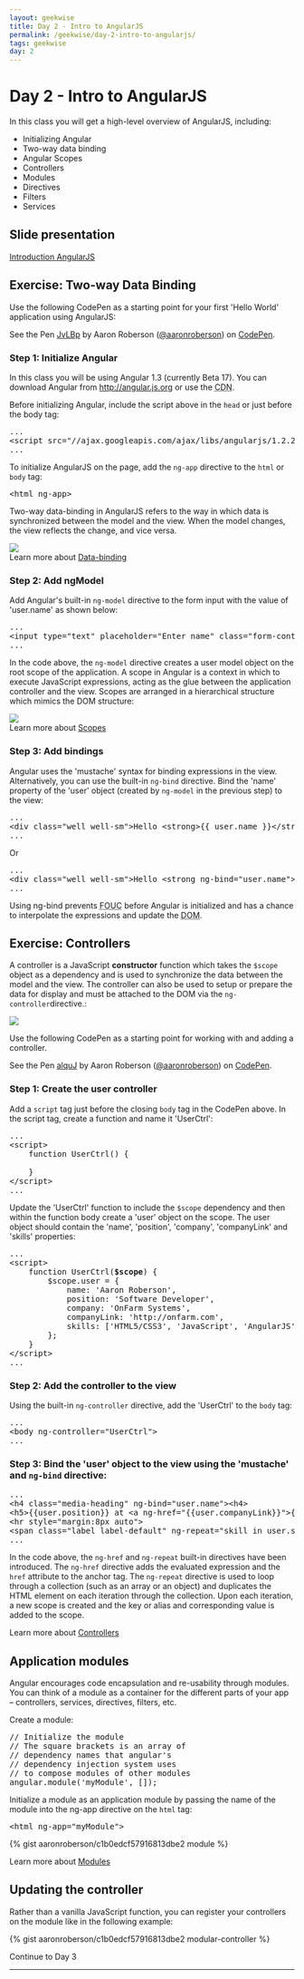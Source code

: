 ```yaml
---
layout: geekwise
title: Day 2 - Intro to AngularJS
permalink: /geekwise/day-2-intro-to-angularjs/
tags: geekwise
day: 2
---
```


<h1>Day 2 - Intro to AngularJS</h1>

<p>In this class you will get a high-level overview of AngularJS, including:</p>
<ul>
    <li>Initializing Angular</li>
    <li>Two-way data binding</li>
    <li>Angular Scopes</li>
    <li>Controllers</li>
    <li>Modules</li>
    <li>Directives</li>
    <li>Filters</li>
    <li>Services</li>
</ul>

<h2>Slide presentation</h2>

<p><a href="http://slides.com/aaronroberson/angularjs#/" target="_blank" class="btn btn-default">Introduction AngularJS</a></p>

<h2>Exercise: Two-way Data Binding</h2>

<p>Use the following CodePen as a starting point for your first 'Hello World' application using AngularJS:</p>

<p data-height="400" data-theme-id="7721" data-slug-hash="JvLBp" data-default-tab="result" class='codepen'>See the Pen <a href='http://codepen.io/aaronroberson/pen/JvLBp/'>JvLBp</a> by Aaron Roberson (<a href='http://codepen.io/aaronroberson'>@aaronroberson</a>) on <a href='http://codepen.io'>CodePen</a>.</p>
<script async src="//codepen.io/assets/embed/ei.js"></script>

<h3>Step 1: Initialize Angular</h3>

<p>In this class you will be using Angular 1.3 (currently Beta 17). You can download Angular from <a href="http://angularjs.org" target="_blank">http://angular.js.org</a> or use the <abbr title="Content Delivery Network">CDN</abbr>.</p>

<p>Before initializing Angular, include the script above in the <code>head</code> or just before the <body>body</body> tag:</p>

<pre class="prettyprint">
...
&lt;script src="//ajax.googleapis.com/ajax/libs/angularjs/1.2.21/angular.min.js"&gt;&lt;/script&gt;
...
</pre>

<p>To initialize AngularJS on the page, add the <code>ng-app</code> directive to the <code>html</code> or <code>body</code> tag:</p>

<pre class="prettyprint">
&lt;html ng-app&gt;
</pre>

<p>Two-way data-binding in AngularJS refers to the way in which data is synchronized between the model and the view.
    When the model changes, the view reflects the change, and vice versa.</p>

<img src="http://docs.angularjs.org/img/guide/concepts-databinding1.png">

<div class="alert alert-info">
    Learn more about <a href="http://docs.angularjs.org/guide/databinding" target="_blank">Data-binding</a>
</div>

<h3>Step 2: Add ngModel</h3>

<p>Add Angular's built-in <code>ng-model</code> directive to the form input with the value of 'user.name' as shown below:</p>

<pre class="prettyprint">
...
&lt;input type="text" placeholder="Enter name" class="form-control" ng-model="user.name"&gt;
...
</pre>

<p>In the code above, the <code>ng-model</code> directive creates a user model object on the root scope of the application.
A scope in Angular is a context in which to execute JavaScript expressions, acting as the glue between the application controller and the view.
Scopes are arranged in a hierarchical structure which mimics the DOM structure:</p>

<img src="https://docs.angularjs.org/img/guide/concepts-scope.png">

<div class="alert alert-info">
    Learn more about <a href="http://docs.angularjs.org/guide/scope" target="_blank">Scopes</a>
</div>

<h3>Step 3: Add bindings</h3>

<p>Angular uses the 'mustache' syntax for binding expressions in the view. Alternatively, you can use the built-in <code>ng-bind</code> directive.
Bind the 'name' property of the 'user' object (created by <code>ng-model</code> in the previous step) to the view:</p>

<pre class="prettyprint">
...
&lt;div class="well well-sm"&gt;Hello &lt;strong&gt;&#123;&#123; user.name &#125;&#125;&lt;/strong&gt;&lt;/div&gt;
...
</pre>

<p>Or</p>

<pre class="prettyprint">
...
&lt;div class="well well-sm"&gt;Hello &lt;strong ng-bind="user.name"&gt;&lt;/strong&gt;&lt;/div&gt;
...
</pre>

<div class="alert alert-info">
    <p>Using ng-bind prevents <abbr title="Flash Of Un-styled Content">FOUC</abbr> before Angular is initialized and has a chance to interpolate the expressions and update the <abbr title="Document Object Model">DOM</abbr>.</p>
</div>

<h2>Exercise: Controllers</h2>

<p>A controller is a JavaScript <strong>constructor</strong> function which takes the <code>$scope</code> object as a dependency and is used to synchronize the data between the model and the view.
The controller can also be used to setup or prepare the data for display and must be attached to the DOM via the <code>ng-controller</code>directive.</code>:</p>

<img src="http://docs.angularjs.org/img/guide/concepts-databinding2.png">

<p>Use the following CodePen as a starting point for working with and adding a controller.</p>

<p data-height="300" data-theme-id="7721" data-slug-hash="alquJ" data-default-tab="result" class='codepen'>See the Pen <a href='http://codepen.io/aaronroberson/pen/alquJ/'>alquJ</a> by Aaron Roberson (<a href='http://codepen.io/aaronroberson'>@aaronroberson</a>) on <a href='http://codepen.io'>CodePen</a>.</p>
<script async src="//codepen.io/assets/embed/ei.js"></script>

<h3>Step 1: Create the user controller</h3>

<p>Add a <code>script</code> tag just before the closing <code>body</code> tag in the CodePen above. In the script tag, create a function and name it 'UserCtrl':</p>

<pre class="prettyprint">
...
&lt;script&gt;
    function UserCtrl() {

    }
&lt;/script&gt;
...
</pre>

<p>Update the 'UserCtrl' function to include the <code>$scope</code> dependency and then within the function body create a 'user' object on the scope.
    The user object should contain the 'name', 'position', 'company', 'companyLink' and 'skills' properties:</p>

<pre class="prettyprint">
...
&lt;script&gt;
    function UserCtrl(<strong>$scope</strong>) {
        $scope.user = {
            name: 'Aaron Roberson',
            position: 'Software Developer',
            company: 'OnFarm Systems',
            companyLink: 'http://onfarm.com',
            skills: ['HTML5/CSS3', 'JavaScript', 'AngularJS']
        };
    }
&lt;/script&gt;
...
</pre>

<h3>Step 2: Add the controller to the view</h3>

<p>Using the built-in <code>ng-controller</code> directive, add the 'UserCtrl' to the <code>body</code> tag:</p>

<pre class="prettyprint">
...
&lt;body ng-controller="UserCtrl"&gt;
...
</pre>

<h3>Step 3: Bind the 'user' object to the view using the 'mustache' and <code>ng-bind</code> directive:</h3>

<pre class="prettyprint">
...
&lt;h4 class="media-heading" ng-bind="user.name"&gt;&lt;h4&gt;
&lt;h5&gt;&#123;&#123;user.position&#125;&#125; at &lt;a ng-href="&#123;&#123;user.companyLink&#125;&#125;"&gt;&#123;&#123;user.company&#125;&#125;&lt;a&gt;&lt;h5&gt;
&lt;hr style="margin:8px auto"&gt;
&lt;span class="label label-default" ng-repeat="skill in user.skills" ng-bind="skill"&gt;&lt;/span&gt;
...
</pre>

<p>In the code above, the <code>ng-href</code> and <code>ng-repeat</code> built-in directives have been introduced.
The <code>ng-href</code> directive adds the evaluated expression and the <code>href</code> attribute to the anchor tag.
The <code>ng-repeat</code> directive is used to loop through a collection (such as an array or an object) and duplicates the HTML element on each iteration through the collection.
Upon each iteration, a new scope is created and the key or alias and corresponding value is added to the scope.</p>

<div class="alert alert-info">
    Learn more about <a href="http://docs.angularjs.org/guide/controller" target="_blank">Controllers</a>
</div>

<h2>Application modules</h2>

<p>Angular encourages code encapsulation and re-usability through modules. You can think of a module as a container for the different parts of your app &ndash; controllers, services, directives, filters, etc.</p>

<p>Create a module:</p>

<pre class="prettyprint">
// Initialize the module
// The square brackets is an array of
// dependency names that angular's
// dependency injection system uses
// to compose modules of other modules
angular.module('myModule', []);
</pre>

<p>Initialize a module as an application module by passing the name of the module into the ng-app directive on the <code>html</code> tag:</p>

<pre class="prettyprint">
&lt;html ng-app="myModule"&gt;
</pre>

{% gist aaronroberson/c1b0edcf57916813dbe2 module %}

<div class="alert alert-info">
    Learn more about <a href="https://docs.angularjs.org/guide/module" target="_blank">Modules</a>
</div>

<h2>Updating the controller</h2>

<p>Rather than a vanilla JavaScript function, you can register your controllers on the module like in the following example:</p>

{% gist aaronroberson/c1b0edcf57916813dbe2 modular-controller %}

<p><a ui-sref="geek.page({page_id: 3})" class="btn btn-default">Continue to Day 3</a></p>

<hr>

<div disqus="'geekwise0102'"></div>